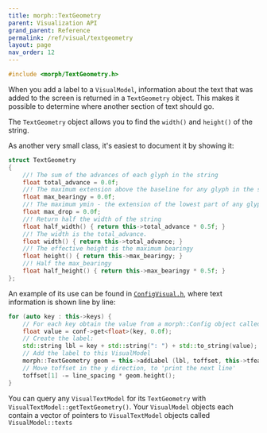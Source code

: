 ```yaml
---
title: morph::TextGeometry
parent: Visualization API
grand_parent: Reference
permalink: /ref/visual/textgeometry
layout: page
nav_order: 12
---
```

```c++
#include <morph/TextGeometry.h>
```

When you add a label to a `VisualModel`, information about the text
that was added to the screen is returned in a `TextGeometry`
object. This makes it possible to determine where another section of
text should go.

The `TextGeometry` object allows you to find the `width()` and
`height()` of the string.

As another very small class, it's easiest to document it by showing it:

```c++
struct TextGeometry
{
    //! The sum of the advances of each glyph in the string
    float total_advance = 0.0f;
    //! The maximum extension above the baseline for any glyph in the string
    float max_bearingy = 0.0f;
    //! The maximum ymin - the extension of the lowest part of any glyph, like gpqy, etc.
    float max_drop = 0.0f;
    //! Return half the width of the string
    float half_width() { return this->total_advance * 0.5f; }
    //! The width is the total_advance.
    float width() { return this->total_advance; }
    //! The effective height is the maximum bearingy
    float height() { return this->max_bearingy; }
    //! Half the max_bearingy
    float half_height() { return this->max_bearingy * 0.5f; }
};
```

An example of its use can be found in [`ConfigVisual.h`](https://github.com/ABRG-Models/morphologica/blob/main/morph/ConfigVisual.h), where text
information is shown line by line:

```c++
for (auto key : this->keys) {
    // For each key obtain the value from a morph::Config object called conf:
    float value = conf->get<float>(key, 0.0f);
    // Create the label:
    std::string lbl = key + std::string(": ") + std::to_string(value);
    // Add the label to this VisualModel
    morph::TextGeometry geom = this->addLabel (lbl, toffset, this->tfeatures);
    // Move toffset in the y direction, to 'print the next line'
    toffset[1] -= line_spacing * geom.height();
}
```

You can query any `VisualTextModel` for its `TextGeometry` with
`VisualTextModel::getTextGeometry()`. Your `VisualModel` objects each
contain a vector of pointers to `VisualTextModel` objects called
`VisualModel::texts`